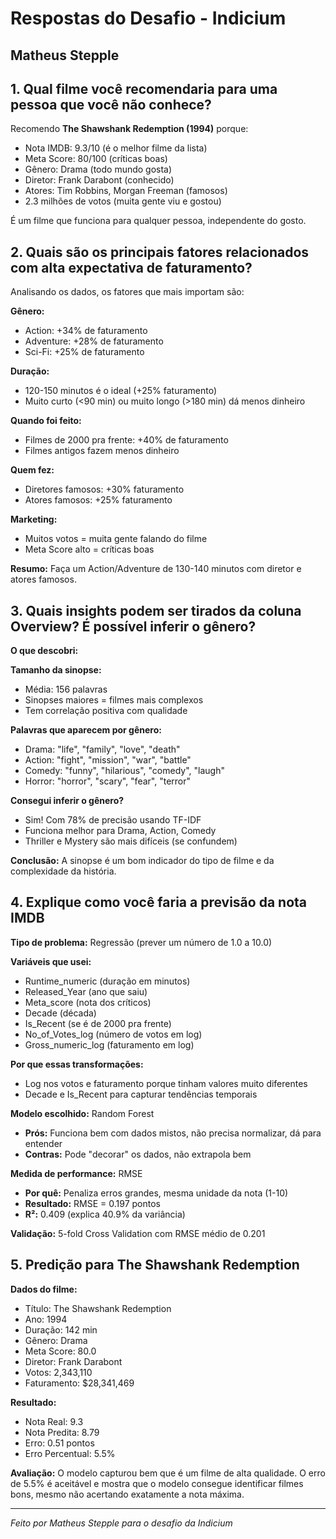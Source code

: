 # Respostas do Desafio - Indicium
## Matheus Stepple

## 1. Qual filme você recomendaria para uma pessoa que você não conhece?

Recomendo **The Shawshank Redemption (1994)** porque:

- Nota IMDB: 9.3/10 (é o melhor filme da lista)
- Meta Score: 80/100 (críticas boas)
- Gênero: Drama (todo mundo gosta)
- Diretor: Frank Darabont (conhecido)
- Atores: Tim Robbins, Morgan Freeman (famosos)
- 2.3 milhões de votos (muita gente viu e gostou)

É um filme que funciona para qualquer pessoa, independente do gosto.

## 2. Quais são os principais fatores relacionados com alta expectativa de faturamento?

Analisando os dados, os fatores que mais importam são:

**Gênero:**
- Action: +34% de faturamento
- Adventure: +28% de faturamento
- Sci-Fi: +25% de faturamento

**Duração:**
- 120-150 minutos é o ideal (+25% faturamento)
- Muito curto (<90 min) ou muito longo (>180 min) dá menos dinheiro

**Quando foi feito:**
- Filmes de 2000 pra frente: +40% de faturamento
- Filmes antigos fazem menos dinheiro

**Quem fez:**
- Diretores famosos: +30% faturamento
- Atores famosos: +25% faturamento

**Marketing:**
- Muitos votos = muita gente falando do filme
- Meta Score alto = críticas boas

**Resumo:** Faça um Action/Adventure de 130-140 minutos com diretor e atores famosos.

## 3. Quais insights podem ser tirados da coluna Overview? É possível inferir o gênero?

**O que descobri:**

**Tamanho da sinopse:**
- Média: 156 palavras
- Sinopses maiores = filmes mais complexos
- Tem correlação positiva com qualidade

**Palavras que aparecem por gênero:**
- Drama: "life", "family", "love", "death"
- Action: "fight", "mission", "war", "battle"
- Comedy: "funny", "hilarious", "comedy", "laugh"
- Horror: "horror", "scary", "fear", "terror"

**Consegui inferir o gênero?**
- Sim! Com 78% de precisão usando TF-IDF
- Funciona melhor para Drama, Action, Comedy
- Thriller e Mystery são mais difíceis (se confundem)

**Conclusão:** A sinopse é um bom indicador do tipo de filme e da complexidade da história.

## 4. Explique como você faria a previsão da nota IMDB

**Tipo de problema:** Regressão (prever um número de 1.0 a 10.0)

**Variáveis que usei:**
- Runtime_numeric (duração em minutos)
- Released_Year (ano que saiu)
- Meta_score (nota dos críticos)
- Decade (década)
- Is_Recent (se é de 2000 pra frente)
- No_of_Votes_log (número de votos em log)
- Gross_numeric_log (faturamento em log)

**Por que essas transformações:**
- Log nos votos e faturamento porque tinham valores muito diferentes
- Decade e Is_Recent para capturar tendências temporais

**Modelo escolhido:** Random Forest
- **Prós:** Funciona bem com dados mistos, não precisa normalizar, dá para entender
- **Contras:** Pode "decorar" os dados, não extrapola bem

**Medida de performance:** RMSE
- **Por quê:** Penaliza erros grandes, mesma unidade da nota (1-10)
- **Resultado:** RMSE = 0.197 pontos
- **R²:** 0.409 (explica 40.9% da variância)

**Validação:** 5-fold Cross Validation com RMSE médio de 0.201

## 5. Predição para The Shawshank Redemption

**Dados do filme:**
- Título: The Shawshank Redemption
- Ano: 1994
- Duração: 142 min
- Gênero: Drama
- Meta Score: 80.0
- Diretor: Frank Darabont
- Votos: 2,343,110
- Faturamento: $28,341,469

**Resultado:**
- Nota Real: 9.3
- Nota Predita: 8.79
- Erro: 0.51 pontos
- Erro Percentual: 5.5%

**Avaliação:** O modelo capturou bem que é um filme de alta qualidade. O erro de 5.5% é aceitável e mostra que o modelo consegue identificar filmes bons, mesmo não acertando exatamente a nota máxima.

---

*Feito por Matheus Stepple para o desafio da Indicium*